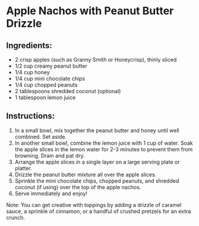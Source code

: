 # Apple Nachos with Peanut Butter Drizzle

## Ingredients:

- 2 crisp apples (such as Granny Smith or Honeycrisp), thinly sliced 
- 1/2 cup creamy peanut butter 
- 1/4 cup honey 
- 1/4 cup mini chocolate chips 
- 1/4 cup chopped peanuts 
- 2 tablespoons shredded coconut (optional)
- 1 tablespoon lemon juice

## Instructions:

1. In a small bowl, mix together the peanut butter and honey until well combined. Set aside.
2. In another small bowl, combine the lemon juice with 1 cup of water. Soak the apple slices in the lemon water for 2-3 minutes to prevent them from browning. Drain and pat dry.
3. Arrange the apple slices in a single layer on a large serving plate or platter.
4. Drizzle the peanut butter mixture all over the apple slices.
5. Sprinkle the mini chocolate chips, chopped peanuts, and shredded coconut (if using) over the top of the apple nachos.
6. Serve immediately and enjoy!

Note: You can get creative with toppings by adding a drizzle of caramel sauce, a sprinkle of cinnamon, or a handful of crushed pretzels for an extra crunch.